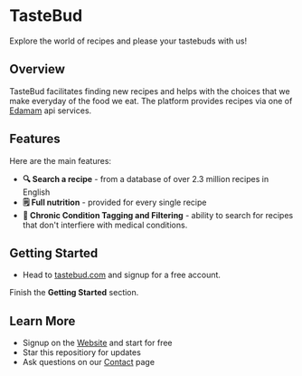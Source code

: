 # TasteBud

Explore the world of recipes and please your tastebuds with us!

## Overview 

TasteBud facilitates finding new recipes and helps with the choices that we make everyday of the food we eat. The platform provides recipes via one of [Edamam](https://www.edamam.com/) api services.

## Features

Here are the main features:

- **🔍 Search a recipe** - from a database of over 2.3 million recipes in English 
- **🗒️ Full nutrition**  - provided for every single recipe
- **🌿 Chronic Condition Tagging and Filtering** - ability to search for recipes that don't interfiere with medical conditions.

## Getting Started

- Head to [tastebud.com](tastebud.com) and signup for a free account.

Finish the **Getting Started** section.

## Learn More

- Signup on the [Website](tastebud.com) and start for free
- Star this repositiory for updates
- Ask questions on our [Contact](tastebud.com/contact) page
